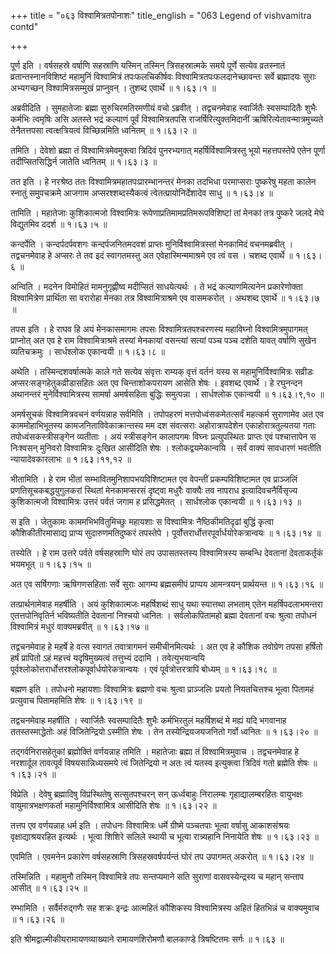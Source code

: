 +++
title = "०६३ विश्वामित्रतपोनाशः"
title_english = "063 Legend of vishvamitra contd"

+++


पूर्ण इति । वर्षसहस्रे वर्षाणि सहस्राणि यस्मिन् तस्मिन् त्रिसहस्रात्मके
समये पूर्णे सत्येव व्रतस्नातं व्रतान्तस्नानविशिष्टं महामुनिं
विश्वामित्रं तपःफलचिकीर्षवः विश्वामित्रतपःफलदानेच्छावन्तः सर्वे
ब्रह्मादयः सुराः अभ्यगच्छन् विश्वामित्रसम्मुखं प्राप्नुवन् । तुशब्द
एवार्थे  ॥  १।६३।१  ॥   

  

अब्रवीदिति । सुमहातेजाः ब्रह्मा सुरुचिरमतिरमणीयं वचो ऽब्रवीत् ।
तद्वचनमेवाह स्वार्जितैः स्वसम्पादितैः शुभैः कर्मभिः त्वमृषिः असि अतस्ते
भद्रं कल्याणं पूर्वं विश्वामित्रतपसि राजर्षिरित्युक्तमिदानीं
ऋषिरित्येतावन्मात्रमुच्यते तेनैतत्तपसा त्वत्क्षत्रियत्वं विच्छिन्नमिति
ध्वनितम्  ॥  १।६३।२  ॥   

  

तमिति । देवेशो ब्रह्मा तं विश्वामित्रमेवमुक्त्वा त्रिदिवं पुनरभ्यगात्
महर्षिर्विश्वामित्रस्तु भूयो महत्तपस्तेपे एतेन पूर्णा तदीप्सितसिद्धिर्न
जातेति ध्वनितम्  ॥  १।६३।३  ॥   

  

तत इति । हे नरश्रेष्ठ ततः विश्वामित्रमहातपःप्रारम्भानन्तरं मेनका तदभिधा
परमाप्सराः पुष्करेषु महता कालेन स्नातुं समुपचक्रमे आजगाम
अप्सरश्शब्दस्यैकत्वं त्वेतत्प्रायोनिर्देशादेव साधु  ॥  १।६३।४  ॥   

  

तामिति । महातेजाः कुशिकात्मजो विश्वामित्रः
रूपेणाप्रतिमामप्रतिमरूपविशिष्टां तां मेनकां तत्र पुष्करे जलदे मेघे
विद्युतमिव ददर्श  ॥  १।६३।५  ॥   

  

कन्दर्पेति । कन्दर्पदर्पवशगः कन्दर्पजनितमदवशं प्राप्तः
मुनिर्विश्वामित्रस्तां मेनकामिदं वचनमब्रवीत् । तद्वचनमेवाह हे अप्सरः ते
तव इदं स्वागतमस्तु अत एवेहास्मिन्ममाश्रमे एव त्वं वस । चशब्द एवार्थे  ॥ 
१।६३।६  ॥   

  

अन्विति । मदनेन विमोहितं मामनुगृह्णीष्व मदीप्सितं साधयेत्यर्थः । ते
भद्रं कल्याणमित्यनेन प्रकारेणोक्ता विश्वामित्रेण प्रार्थिता सा वरारोहा
मेनका तत्र विश्वामित्राश्रमे एव वासमकरोत् । अथशब्द एवार्थे  ॥  १।६३।७
 ॥   

  

तपस इति । हे राघव हि अयं मेनकासमागमः तपसः विश्वामित्रतपश्चरणस्य
महाविघ्नो विश्वामित्रमुपागमत् प्राप्नोत् अत एव हे राम विश्वामित्राश्रमे
तस्यां मेनकायां वसन्त्यां सत्यां पञ्च पञ्च दशेति यावत् वर्षाणि सुखेन
व्यतिचक्रमुः । सार्धश्लोक एकान्वयी  ॥  १।६३।८  ॥   

  

अथेति । तस्मिन्दशवर्षात्मके काले गते सत्येव संवृत्तः राम्यक् वृत्तं
वर्तनं यस्य स महामुनिर्विश्वामित्रः सव्रीडः अप्सरःसङ्गहेतुकव्रीडासहितः
अत एव चिन्ताशोकपरायण आसेति शेषः । इवशब्द एवार्थे । हे रघुनन्दन अथानन्तरं
मुनेर्विश्वामित्रस्य सामर्षा अमर्षसहिता बुद्धिः समुत्पन्ना । सार्धश्लोक
एकान्वयी  ॥  १।६३।९,१०  ॥   

  

अमर्षसूचकं विश्वामित्रवचनं वर्णयन्नाह सर्वमिति । तपोपहरणं
मत्तपोध्वंसकमेतत्सर्वं महत्कर्म सुराणामेव अत एव काममोहाभिभूतस्य
कामजनिताविवेकाक्रान्तस्य मम दश संवत्सराः अहोरात्रापदेशेन
एकाहोरात्रतुल्यतया गताः तपोध्वंसकस्त्रीसङ्गेन व्यतीताः । अयं
स्त्रीसङ्गेन कालापगमः विघ्नः प्रत्युपस्थितः प्राप्तः एवं पश्चात्तापेन स
निःश्वसन् मुनिवरो विश्वामित्रः दुःखित आसीदिति शेषः । श्लोकद्वयमेकान्वयि
। सर्वं वाक्यं सावधारणं भवतीति न्यायादेवकारलाभः  ॥  १।६३।११,१२  ॥   

  

भीतामिति । हे राम भीतां सम्भावितमुनिशापभयविशिष्टामत एव वेपन्तीं
प्रकम्पविशिष्टामत एव प्राञ्जलिं प्रणतिसूचकबद्धयुगुलकरां स्थितां
मेनकामप्सरसं दृष्ट्वा मधुरैः वाक्यैः तव नापराध इत्यादिवचनैर्विसृज्य
कुशिकात्मजो विश्वामित्रः उत्तरं पर्वतं जगाम ह प्रसिद्धमेतत् । सार्धश्लोक
एकान्वयी  ॥  १।६३।१३  ॥   

  

स इति । जेतुकामः काममभिभवितुमिच्छुः महायशाः स विश्वामित्रः
नैष्ठिकीमतिदृढां बुद्धिं कृत्वा कौशिकीतीरमासाद्य प्राप्य
सुदारुणमतिदुष्करं तपस्तेपे । पूर्वोत्तरार्धोत्तरपूर्वार्धयोरेकत्रान्वयः
 ॥  १।६३।१४  ॥   

  

तस्येति । हे राम उत्तरे पर्वते वर्षसहस्राणि घोरं तप उपासतस्तस्य
विश्वामित्रस्य सम्बन्धि देवतानां देवताकर्तृकं भयमभूत्  ॥  १।६३।१५  ॥   

  

अत एव सर्षिगणाः ऋषिगणसहिताः सर्वे सुराः आगम्य ब्रह्मसमीपं प्राप्पय
आमन्त्रयन् प्रार्थयन्त  ॥  १।६३।१६  ॥   

  

तत्प्रार्थनामेवाह महर्षीति । अयं कुशिकात्मजः महर्षिशब्दं साधु यथा
स्यात्तथा लभताम् एतेन महर्षिपदलाभमन्तरा एतत्तपोनिवृतिर्न भविष्यतीति
देवतानां निश्चयो ध्वनितः । सर्वलोकपितामहो ब्रह्मा देवतानां वचः श्रुत्वा
तपोधनं विश्वामित्रं मधुरं वाक्यमब्रवीत्  ॥  १।६३।१७  ॥   

  

तद्वचनमेवाह हे महर्षे हे वत्स स्वागतं तवात्रागमनं समीचीनमित्यर्थः । अत
एव हे कौशिक तवोग्रेण तपसा हर्षितो हर्षं प्रापितो ऽहं महत्त्वं
यदृषिमुख्यत्वं तत्तुभ्यं ददामि । तवेत्युभयान्वयि
पूर्वश्लोकोत्तरार्धोत्तरश्लोकपूर्वार्धयोरेकत्रान्वयः । एवं
पूर्वत्रोत्तरत्रापि बोध्यम्  ॥  १।६३।१८  ॥   

  

बह्मण इति । तपोधनो महायशाः विश्वामित्रः ब्रह्मणो वचः श्रुत्वा प्राञ्जलिः
प्रयतो नियतचित्तश्च भूत्वा पितामहं प्रत्युवाच पितामहमिति शेषः  ॥  १।६३।१९
 ॥   

  

तद्वचनमेवाह महर्षीति । स्वार्जितैः स्वसम्पादितैः शुभैः कर्मभिरतुलं
महर्षिशब्दं मे मह्यं यदि भगवानाह ततस्तस्माद्धेतोः अहं विजितेन्द्रियो
ऽस्मीति शेषः । तेन तस्येन्द्रियजयजनितो गर्वो ध्वनितः  ॥  १।६३।२०  ॥   

  

तद्गर्वनिरासहेतुकां ब्रह्मोक्तिं वर्णयन्नाह तमिति । महातेजाः ब्रह्मा तं
विश्वामित्रमुवाच । तद्वचनमेवाह हे नरशार्दूल तावत्पूर्वं
विषयसान्निध्यसमये त्वं जितेन्द्रियो न अतः त्वं यतस्व इत्युक्त्वा
त्रिदिवं गतो ब्रह्मेति शेषः  ॥  १।६३।२१  ॥   

  

विप्रेति । देवेषु ब्रह्मादिषु विप्रस्थितेषु सत्सुतपश्चरन् सन्
ऊर्ध्वबाहुः निरालम्बः गृहाद्यालम्बरहितः वायुभक्षः वायुमात्रभक्षणकर्ता
महामुनिर्विश्वामित्र आसीदिति शेषः  ॥  १।६३।२२  ॥   

  

तत्तप एव वर्णयन्नाह धर्म इति । तपोधनः विश्वामित्रः धर्मे ग्रीष्मे
पञ्चतपाः भूत्वा वर्षासु आकाशसंश्रयः वृक्षाद्याश्रयरहित इत्यर्थः । भूत्वा
शिशिरे सलिले स्थायी च भूत्वा रात्र्यहानि निनायेति शेषः  ॥  १।६३।२३  ॥   

  

एवमिति । एवमनेन प्रकारेण वर्षसहस्राणि त्रिसहस्रवर्षपर्यन्तं घोरं तप
उपागमत् अकरोत्  ॥  १।६३।२४  ॥   

  

तस्मिन्निति । महामुनौ तस्मिन् विश्वामित्रे तपः सन्तप्यमाने सति सुराणां
वासवस्येन्द्रस्य च महान् सन्ताप आसीत्  ॥  १।६३।२५  ॥   

  

रम्भामिति । सर्वैर्मरुद्गणैः सह शक्रः इन्द्रः आत्महितं कौशिकस्य
विश्वामित्रस्य अहितं हितभिन्नं च वाक्यमुवाच  ॥  १।६३।२६  ॥   

  

इति श्रीमद्वाल्मीकीयरामायणव्याख्याने रामायणशिरोमणौ बालकाण्डे
त्रिषष्टितमः सर्गः  ॥  १।६३  ॥   

  

  


